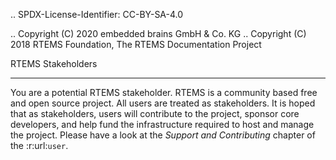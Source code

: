 .. SPDX-License-Identifier: CC-BY-SA-4.0

.. Copyright (C) 2020 embedded brains GmbH & Co. KG
.. Copyright (C) 2018 RTEMS Foundation, The RTEMS Documentation Project

RTEMS Stakeholders
******************

You are a potential RTEMS stakeholder.  RTEMS is a community based free and open
source project.  All users are treated as stakeholders.  It is hoped that as
stakeholders, users will contribute to the project, sponsor core developers, and
help fund the infrastructure required to host and manage the project.  Please
have a look at the *Support and Contributing* chapter of the :r:url:`user`.
